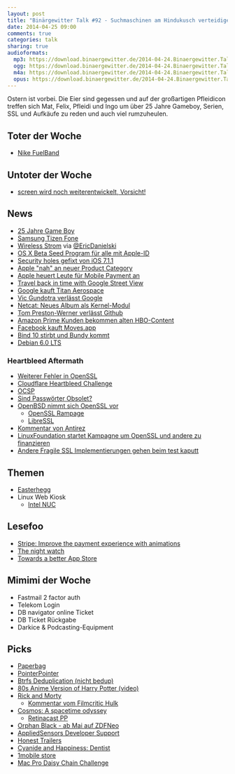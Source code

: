 ```yaml
---
layout: post
title: "Binärgewitter Talk #92 - Suchmaschinen am Hindukusch verteidigen"
date: 2014-04-25 09:00
comments: true
categories: talk
sharing: true
audioformats:
  mp3: https://download.binaergewitter.de/2014-04-24.Binaergewitter.Talk.92.mp3
  ogg: https://download.binaergewitter.de/2014-04-24.Binaergewitter.Talk.92.ogg
  m4a: https://download.binaergewitter.de/2014-04-24.Binaergewitter.Talk.92.m4a
  opus: https://download.binaergewitter.de/2014-04-24.Binaergewitter.Talk.92.opus
---
```

Ostern ist vorbei. Die Eier sind gegessen und auf der großartigen Pfleidicon treffen sich Mat, Felix, Pfleidi und Ingo um über 25 Jahre Gameboy, Serien, SSL und Aufkäufe zu reden und auch viel rumzuheulen.

## Toter der Woche

- [Nike FuelBand](http://www.cnet.com/news/nike-fires-fuelband-engineers-will-stop-making-wearable-hardware/)

## Untoter der Woche

- [screen wird noch weiterentwickelt, Vorsicht!](https://www.archlinux.org/news/screen-420-cannot-reattach-older-instances/)

## News

- [25 Jahre Game Boy](https://de.wikipedia.org/wiki/Game_Boy)
- [Samsung Tizen Fone](http://www.gulli.com/news/23709-neuer-versuch-samsungs-tizen-smartphone-erscheint-im-sommer-2014-04-16)
- [Wireless Strom](http://www.golem.de/news/energieversorgung-forscher-uebertragen-strom-drahtlos-ueber-5-meter-1404-106002.html) via [@EricDanielski](http://twitter.com/EricDanielski)
- [OS X Beta Seed Program für alle mit Apple-ID](https://appleseed.apple.com/sp/betaprogram)
- [Security holes gefixt von iOS 7.1.1](http://arstechnica.com/security/2014/04/apple-users-left-exposed-to-serious-threats-for-weeks-former-employee-says/)
- [Apple "nah" an neuer Product Category](http://www.theverge.com/2014/4/24/5644896/apple-closer-than-ever-to-entering-new-product-category-ceo-says)
- [Apple heuert Leute für Mobile Payment an](http://recode.net/2014/04/21/apple-interviewing-job-candidates-for-mobile-payments-push/)
- [Travel back in time with Google Street View](http://arstechnica.com/gadgets/2014/04/time-travel-is-just-a-click-away-google-opens-up-street-view-archives/)
- [Google kauft Titan Aerospace](http://www.fastcompany.com/3029099/most-innovative-companies/google-buys-titan-aerospace-the-drone-company-facebook-had-its-eye)
- [Vic Gundotra verlässt Google](http://www.theverge.com/2014/4/24/5649366/google-boss-vic-gundotra-is-leaving-the-company)
- [Netcat: Neues Album als Kernel-Modul](http://www.pro-linux.de/news/1/21020/netcat-neues-album-als-kernel-modul.html)
- [Tom Preston-Werner verlässt Github](https://github.com/blog/1823-results-of-the-github-investigation)
- [Amazon Prime Kunden bekommen alten HBO-Content](http://meedia.de/2014/04/23/hbo-serien-und-filme-bald-fuer-amazon-prime-kunden-verfuegbar/)
- [Facebook kauft Moves.app](http://mashable.com/2014/04/24/facebook-acquires-moves-app/)
- [Bind 10 stirbt und Bundy kommt](http://www.pro-linux.de/news/1/21010/aus-bind-10-wird-bundy.html)
- [Debian 6.0 LTS](http://www.pro-linux.de/news/1/21003/debian-lts-wird-realitaet.html)

### Heartbleed Aftermath

- [Weiterer Fehler in OpenSSL](http://seclists.org/fulldisclosure/2014/Apr/117)
- [Cloudflare Heartbleed Challenge](http://blog.cloudflare.com/answering-the-critical-question-can-you-get-private-ssl-keys-using-heartbleed)
- [OCSP](http://de.wikipedia.org/wiki/Online_Certificate_Status_Protocol)
- [Sind Passwörter Obsolet?](https://medium.com/p/9ed56d483eb)
- [OpenBSD nimmt sich OpenSSL vor](http://www.openbsd.org/cgi-bin/cvsweb/src/lib/libssl/src/ssl/)
     * [OpenSSL Rampage](http://opensslrampage.org/)
     * [LibreSSL](http://www.libressl.org/)
- [Kommentar von Antirez](http://antirez.com/news/76)
- [LinuxFoundation startet Kampagne um OpenSSL und andere zu finanzieren](http://www.linuxfoundation.org/news-media/announcements/2014/04/amazon-web-services-cisco-dell-facebook-fujitsu-google-ibm-intel)
- [Andere Fragile SSL Implementierungen gehen beim test kaputt](https://isc.sans.edu/diary/Be+Careful+what+you+Scan+for%21/18017)

## Themen

- [Easterhegg](http://eh14.easterhegg.eu/)
- Linux Web Kiosk
    * [Intel NUC](http://www.intel.com/content/www/us/en/nuc/overview.html)

## Lesefoo

- [Stripe: Improve the payment experience with animations](https://medium.com/p/3d1b0a9b810e)
- [The night watch](https://research.microsoft.com/en-us/people/mickens/thenightwatch.pdf)
- [Towards a better App Store](http://david-smith.org/blog/2014/04/16/towards-a-better-app-store/)

## Mimimi der Woche

- Fastmail 2 factor auth
- Telekom Login
- DB navigator online Ticket
- DB Ticket Rückgabe
- Darkice & Podcasting-Equipment

## Picks

- [Paperbag](http://paperbag.io/)
- [PointerPointer](http://www.pointerpointer.com/)
- [Btrfs Deduplication (nicht bedup)](https://github.com/markfasheh/duperemove)
- [80s Anime Version of Harry Potter (video)](http://www.wired.com/2014/04/harry-potter-anime/)
- [Rick and Morty](http://www.imdb.com/title/tt2861424/)
    * [Kommentar vom Filmcritic Hulk](http://badassdigest.com/2014/04/11/rick-and-mortty-is-the-best-show-on-television/)
- [Cosmos: A spacetime odyssey](http://en.wikipedia.org/wiki/Cosmos:_A_Spacetime_Odyssey)
    * [Retinacast PP](http://retinacast.de/rtc-pp-e33-cosmos/)
- [Orphan Black - ab Mai auf ZDFNeo](http://de.wikipedia.org/wiki/Orphan_Black)
- [AppliedSensors Developer Support](http://mailman.twinspot.net/listinfo/iaqusb)
- [Honest Trailers](https://www.youtube.com/playlist?list=PL86F4D497FD3CACCE)
- [Cyanide and Happiness: Dentist](https://www.youtube.com/watch?v=gzsrooteAZw)
- [1mobile store](http://www.1mobile.com/)
- [Mac Pro Daisy Chain Challenge](http://www.macworld.com/article/2146360/lab-tested-the-mac-pro-daisy-chain-challenge.html)
